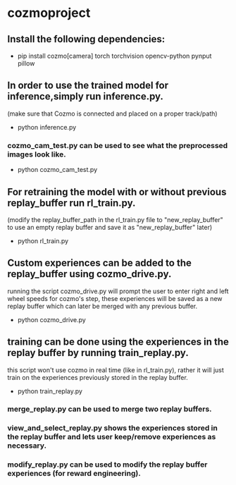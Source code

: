 # cozmoproject
## Install the following dependencies:
* pip install cozmo[camera] torch torchvision opencv-python pynput pillow

## In order to use the trained model for inference,simply run inference.py.
(make sure that Cozmo is connected and placed on a proper track/path)
* python inference.py

### cozmo_cam_test.py can be used to see what the preprocessed images look like. 
* python cozmo_cam_test.py

## For retraining the model with or without previous replay_buffer run rl_train.py.
(modify the replay_buffer_path in the rl_train.py file to "new_replay_buffer" to use an empty replay buffer and save it as "new_replay_buffer" later)
* python rl_train.py

## Custom experiences can be added to the replay_buffer using cozmo_drive.py.
running the script cozmo_drive.py will prompt the user to enter right and left wheel speeds for cozmo's step, these experiences will be saved as a new replay buffer which can later be merged with any previous buffer.
* python cozmo_drive.py

## training can be done using the experiences in the replay buffer by running train_replay.py.
this script won't use cozmo in real time (like in rl_train.py), rather it will just train on the experiences previously stored in the replay buffer.
* python train_replay.py  

### merge_replay.py can be used to merge two replay buffers. 
### view_and_select_replay.py shows the experiences stored in the replay buffer and lets user keep/remove experiences as necessary.
### modify_replay.py can be used to modify the replay buffer experiences (for reward engineering).